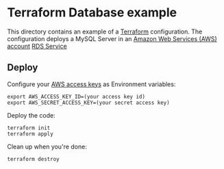 # Terraform Database example

This directory contains an  example of a [Terraform](https://www.terraform.io/) configuration. The configuration
deploys a MySQL Server in an [Amazon Web Services (AWS) account](http://aws.amazon.com/)  [RDS Service](https://aws.amazon.com/rds/)


## Deploy


Configure your [AWS access
keys](http://docs.aws.amazon.com/general/latest/gr/aws-sec-cred-types.html#access-keys-and-secret-access-keys) as
Environment variables:

```
export AWS_ACCESS_KEY_ID=(your access key id)
export AWS_SECRET_ACCESS_KEY=(your secret access key)
```

Deploy the code:

```
terraform init
terraform apply
```

Clean up when you're done:

```
terraform destroy
```
